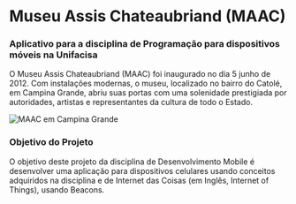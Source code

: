 <h1> Museu Assis Chateaubriand (MAAC)</h1>
<h3> Aplicativo para a disciplina de Programação para dispositivos móveis na Unifacisa </h3>

<p>O Museu Assis Chateaubriand (MAAC) foi inaugurado no dia 5 junho de 2012. Com
instalações modernas, o museu, localizado no bairro do Catolé, em Campina Grande, abriu
suas portas com uma solenidade prestigiada por autoridades, artistas e representantes da
cultura de todo o Estado.</p>

<img src="https://s3-sa-east-1.amazonaws.com/imgs.guiadasartes/eve/587-museu-de-arte-assis-chateaubriand-/drTzpTUI.300x300.jpg" alt="MAAC em Campina Grande" align="center"/>

<h3> Objetivo do Projeto </h3>
<p>O objetivo deste projeto da disciplina de Desenvolvimento Mobile é desenvolver uma
aplicação para dispositivos celulares usando conceitos adquiridos na disciplina e de Internet
das Coisas (em Inglês, Internet of Things), usando Beacons.</p>
